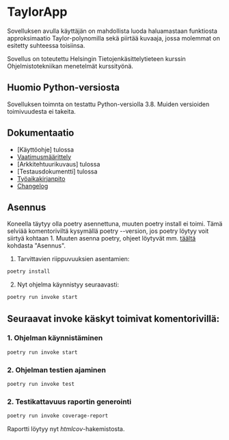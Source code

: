 # TaylorApp

Sovelluksen avulla käyttäjän on mahdollista luoda haluamastaan funktiosta approksimaatio Taylor-polynomilla sekä piirtää kuvaaja, jossa molemmat on esitetty suhteessa toisiinsa.

Sovellus on toteutettu Helsingin Tietojenkäsittelytieteen kurssin Ohjelmistotekniikan menetelmät kurssityönä.

## Huomio Python-versiosta

Sovelluksen toimnta on testattu Python-versiolla 3.8. Muiden versioiden toimivuudesta ei takeita.

## Dokumentaatio

- [Käyttöohje] tulossa
- [Vaatimusmäärittely](https://github.com/hnenonen/ot-harjoitustyo/blob/master/python-math-plot/dokumentaatio/vaatimusmaarittely.md)
- [Arkkitehtuurikuvaus] tulossa
- [Testausdokumentti] tulossa
- [Työaikakirjanpito](https://github.com/hnenonen/ot-harjoitustyo/blob/master/python-math-plot/dokumentaatio/tyoaikakirjanpito.md)
- [Changelog](https://github.com/hnenonen/ot-harjoitustyo/blob/master/python-math-plot/dokumentaatio/changelog.md)

## Asennus
Koneella täytyy olla poetry asennettuna, muuten poetry install ei toimi. 
Tämä selviää komentoriviltä kysymällä poetry --version, jos poetry löytyy voit siirtyä kohtaan 1.
Muuten asenna poetry, ohjeet löytyvät mm. [täältä](https://ohjelmistotekniikka-hy.github.io/python/viikko2) kohdasta "Asennus".

1. Tarvittavien riippuvuuksien asentamien:

```bash
poetry install
`````

2. Nyt ohjelma käynnistyy seuraavasti:

```bash
poetry run invoke start
```

## Seuraavat invoke käskyt toimivat komentorivillä:

### 1. Ohjelman käynnistäminen

```bash
poetry run invoke start
```

### 2. Ohjelman testien ajaminen

```bash
poetry run invoke test
```

### 2. Testikattavuus raportin generointi

```bash
poetry run invoke coverage-report
```

Raportti löytyy nyt _htmlcov_-hakemistosta.
